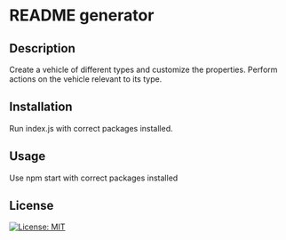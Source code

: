 # README generator

## Description
Create a vehicle of different types and customize the properties. Perform actions on the vehicle relevant to its type.

## Installation
Run index.js with correct packages installed.

## Usage
Use npm start with correct packages installed

## License

[![License: MIT](https://img.shields.io/badge/License-MIT-yellow.svg)](https://opensource.org/licenses/MIT)
